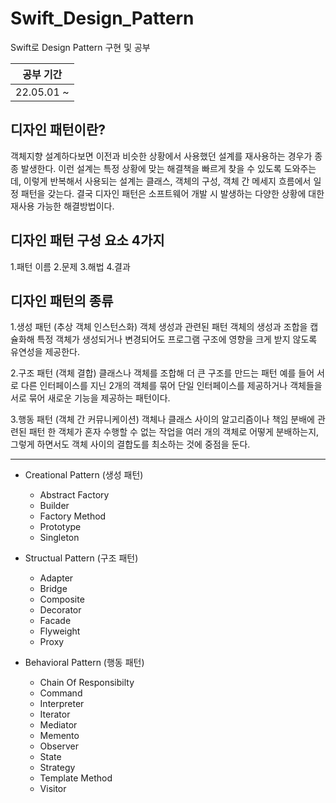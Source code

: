 # Swift_Design_Pattern
 Swift로 Design Pattern 구현 및 공부

공부 기간|
---|
22.05.01 ~ |

## 디자인 패턴이란?
객체지향 설계하다보면 이전과 비슷한 상황에서 사용했던 설계를 재사용하는 경우가 종종 발생한다.
이런 설계는 특정 상황에 맞는 해결책을 빠르게 찾을 수 있도록 도와주는데, 이렇게 반복해서 사용되는 설계는 클래스, 객체의 구성, 객체 간 메세지 흐름에서 일정 패턴을 갖는다.
결국 디자인 패턴은 소프트웨어 개발 시 발생하는 다양한 상황에 대한 재사용 가능한 해결방법이다.

## 디자인 패턴 구성 요소 4가지
1.패턴 이름
2.문제
3.해법
4.결과

## 디자인 패턴의 종류
1.생성 패턴 (추상 객체 인스턴스화)
객체 생성과 관련된 패턴
객체의 생성과 조합을 캡슐화해 특정 객체가 생성되거나 변경되어도 프로그램 구조에 영향을 크게 받지 않도록 유연성을 제공한다.

2.구조 패턴 (객체 결합)
클래스나 객체를 조합해 더 큰 구조를 만드는 패턴
예를 들어 서로 다른 인터페이스를 지닌 2개의 객체를 묶어 단일 인터페이스를 제공하거나 객체들을 서로 묶어 새로운 기능을 제공하는 패턴이다.

3.행동 패턴 (객체 간 커뮤니케이션)
객체나 클래스 사이의 알고리즘이나 책임 분배에 관련된 패턴
한 객체가 혼자 수행할 수 없는 작업을 여러 개의 객체로 어떻게 분배하는지, 그렇게 하면서도 객체 사이의 결합도를 최소하는 것에 중점을 둔다.

------------
* Creational Pattern (생성 패턴)
    * Abstract Factory
    * Builder
    * Factory Method
    * Prototype
    * Singleton

* Structual Pattern (구조 패턴)
    * Adapter
    * Bridge
    * Composite
    * Decorator
    * Facade
    * Flyweight
    * Proxy

* Behavioral Pattern (행동 패턴)
    * Chain Of Responsibilty
    * Command
    * Interpreter
    * Iterator
    * Mediator
    * Memento
    * Observer
    * State
    * Strategy
    * Template Method
    * Visitor
